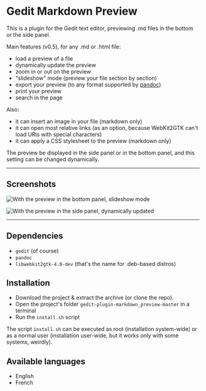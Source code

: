 # Gedit Markdown Preview

This is a plugin for the Gedit text editor, previewing .md files in the bottom or the side panel.

Main features (v0.5), for any .md or .html file:

- load a preview of a file
- dynamically update the preview
- zoom in or out on the preview
- "slideshow" mode (preview your file section by section)
- export your preview (to any format supported by [pandoc](https://pandoc.org/))
- print your preview
- search in the page

Also:

- it can insert an image in your file (markdown only)
- it can open most relative links (as an option, because WebKit2GTK can't load URIs with special characters)
- it can apply a CSS stylesheet to the preview (markdown only)

The preview be displayed in the side panel or in the bottom panel, and this setting can be changed dynamically.

----

## Screenshots

![With the preview in the bottom panel, slideshow mode](http://image.noelshack.com/fichiers/2018/11/5/1521221133-capture-d-ecran-de-2018-03-16-18-25-21.png)

![With the preview in the side panel, dynamically updated](http://image.noelshack.com/fichiers/2018/11/5/1521221246-capture-d-ecran-de-2018-03-16-18-27-19.png)

----

## Dependencies

- `gedit` (of course)
- `pandoc`
- `libwebkit2gtk-4.0-dev` (that's the name for .deb-based distros)

## Installation

- Download the project & extract the archive (or clone the repo).
- Open the project's folder `gedit-plugin-markdown_preview-master` in a terminal
- Run the `install.sh` script

The script `install.sh` can be executed as root (installation system-wide) or as a normal user (installation user-wide, but it works only with some systems, weirdly).

## Available languages

- English
- French


